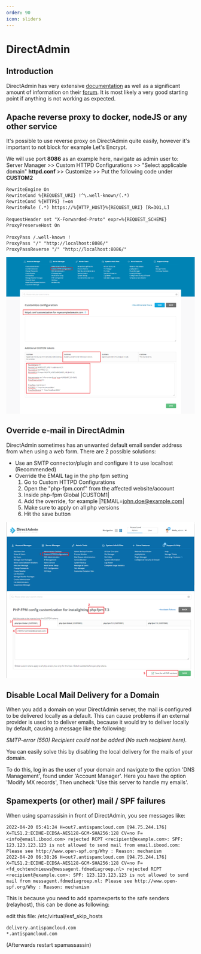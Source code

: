 ```yaml
---
order: 90
icon: sliders
---
```

# DirectAdmin

## Introduction

DirectAdmin has very extensive [documentation](https://docs.directadmin.com/getting-started/first-steps/overview.html "DirectAdmin Official Documentation") as well as a significant amount of information on their [forum](https://forum.directadmin.com/ "DirectAdmin Official Forum"). It is most likely a very good starting point if anything is not working as expected.

## Apache reverse proxy to docker, nodeJS or any other service

It's possible to use reverse proxy on DirectAdmin quite easily, however it's important to not block for example Let's Encrypt.

We will use port **8086** as an example here, navigate as admin user to:
Server Manager >> Custom HTTPD Configurations >> "Select applicable domain" **httpd.conf** >> Customize >> Put the following code under **CUSTOM2**

```
RewriteEngine On
RewriteCond %{REQUEST_URI} !^\.well-known/(.*)
RewriteCond %{HTTPS} !=on
RewriteRule (.*) https://%{HTTP_HOST}%{REQUEST_URI} [R=301,L]

RequestHeader set "X-Forwarded-Proto" expr=%{REQUEST_SCHEME}
ProxyPreserveHost On

ProxyPass /.well-known !
ProxyPass "/" "http://localhost:8086/"
ProxyPassReverse "/" "http://localhost:8086/"
```

![Apache Reverse Proxy DirectAdmin](../../img/turbostackapp/control_panels/directadmin-apache-reverse-proxy.png "Apache Reverse Proxy DirectAdmin")

## Override e-mail in DirectAdmin

DirectAdmin sometimes has an unwanted default email sender address from when using a web form. There are 2 possible solutions:

* Use an SMTP connector/plugin and configure it to use localhost (Recommended)
* Override the EMAIL tag in the php fpm setting
  1. Go to Custom HTTPD Configurations
  2. Open the "php-fpm.conf" from the affected website/account
  3. Inside php-fpm Global |CUSTOM1|
  4. Add the override, for example |?EMAIL=john.doe@example.com|
  5. Make sure to apply on all php versions
  6. Hit the save button

![Override mail DirectAdmin](../../img/turbostackapp/control_panels/fix-email-from.png)

## Disable Local Mail Delivery for a Domain

When you add a domain on your DirectAdmin server, the mail is configured to be delivered locally as a default. This can cause problems if an external provider is used to to deliver emails, because it would try to deliver locally by default, causing a message like the following:

_SMTP-error (550) Recipient could not be added (No such recipient here)._

You can easily solve this by disabling the local delivery for the mails of your domain.

To do this, log in as the user of your domain and navigate to the option 'DNS Management', found under 'Account Manager'. Here you have the option 'Modify MX records', Then uncheck 'Use this server to handle my emails'.

## Spamexperts (or other) mail / SPF failures

When using spamassisin in front of DirectAdmin, you see messages like:

```
2022-04-20 05:41:24 H=out7.antispamcloud.com [94.75.244.176] X=TLS1.2:ECDHE-ECDSA-AES128-GCM-SHA256:128 CV=no F=<info@email.ibood.com> rejected RCPT <recipient@example.com>: SPF: 123.123.123.123 is not allowed to send mail from email.ibood.com: Please see http://www.open-spf.org/Why : Reason: mechanism
2022-04-20 06:38:26 H=out7.antispamcloud.com [94.75.244.176] X=TLS1.2:ECDHE-ECDSA-AES128-GCM-SHA256:128 CV=no F=<fd_ochtendnieuws@messagent.fdmediagroep.nl> rejected RCPT <recipient@example.com>: SPF: 123.123.123.123 is not allowed to send mail from messagent.fdmediagroep.nl: Please see http://www.open-spf.org/Why : Reason: mechanism
```

This is because you need to add spamexperts to the safe senders (relayhost), this can be done as following:

edit this file: /etc/virtual/esf_skip_hosts

```
delivery.antispamcloud.com
*.antispamcloud.com
```

(Afterwards restart spamassassin)
